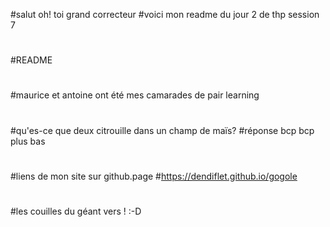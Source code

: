 #salut oh! toi grand correcteur
#voici mon readme du jour 2 de thp session 7
#
#README
#
#maurice et antoine ont été mes camarades de pair learning
#
#qu'es-ce que deux citrouille dans un champ de maïs?
#réponse bcp bcp plus bas
#
#liens de mon site sur github.page
#https://dendiflet.github.io/gogole
#
#
#
#
#
#
#
#
#
#
#
#
#
#
#
#
#
#
#
#
#
#
#
#
#
#
#
#
#
#
#les couilles du géant vers ! :-D